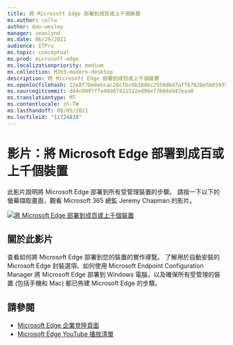 ```yaml
---
title: 將 Microsoft Edge 部署到成百或上千個裝置
ms.author: collw
author: dan-wesley
manager: seanlynd
ms.date: 06/29/2021
audience: ITPro
ms.topic: conceptual
ms.prod: microsoft-edge
ms.localizationpriority: medium
ms.collection: M365-modern-desktop
description: 將 Microsoft Edge 部署到成百或上千個裝置
ms.openlocfilehash: 12e8f7be8ebcac28cfbc0b18d6c2559d6d7affb7828e5b05935396cfbe07f2fa
ms.sourcegitcommit: d44c0997ffe40d67421312ed96e7766da947eaa0
ms.translationtype: MT
ms.contentlocale: zh-TW
ms.lasthandoff: 08/05/2021
ms.locfileid: "11724838"
---
```

# <a name="video-deploy-microsoft-edge-to-hundreds-or-thousands-of-devices"></a>影片：將 Microsoft Edge 部署到成百或上千個裝置

此影片說明將 Microsoft Edge 部署到所有受管理裝置的步驟。 請按一下以下的螢幕擷取畫面，觀看 Microsoft 365 總監 Jeremy Chapman 的影片。

[![將 Microsoft Edge 部署到成百或上千個裝置](media/microsoft-edge-video-deploy/0.png)](http://www.youtube.com/watch?v=o90UsN6g6NE "Deploy Microsoft Edge to hundreds or thousands of devices")

## <a name="about-the-video"></a>關於此影片

查看如何將 Microsoft Edge 部署到您的裝置的實作導覽。 了解用於自動安裝的 Microsoft Edge 封裝選項、如何使用 Microsoft Endpoint Configuration Manager 將 Microsoft Edge 部署到 Windows 電腦，以及確保所有受管理的裝置 (包括手機和 Mac) 都已佈建 Microsoft Edge 的步驟。

## <a name="see-also"></a>請參閱

- [Microsoft Edge 企業登陸頁面](https://aka.ms/EdgeEnterprise)
- [Microsoft Edge YouTube 播放清單](https://www.youtube.com/playlist?list=PLXtHYVsvn_b-uXh1tMeYpT-0iD8tD3tFy)
